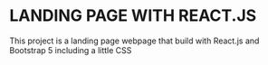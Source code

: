 # LANDING PAGE WITH REACT.JS
This project is a landing page webpage that build with React.js and Bootstrap 5 including a little CSS
